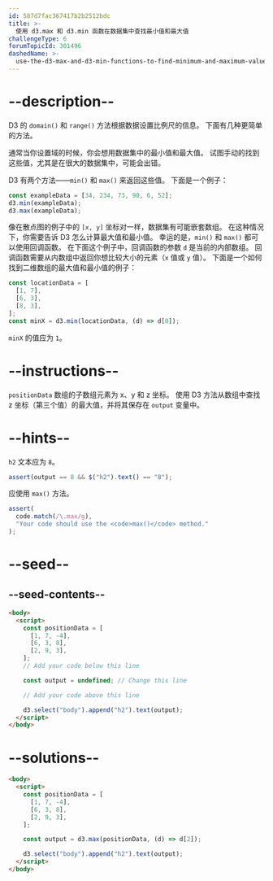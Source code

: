 ```yaml
---
id: 587d7fac367417b2b2512bdc
title: >-
  使用 d3.max 和 d3.min 函数在数据集中查找最小值和最大值
challengeType: 6
forumTopicId: 301496
dashedName: >-
  use-the-d3-max-and-d3-min-functions-to-find-minimum-and-maximum-values-in-a-dataset
---
```


# --description--

D3 的 `domain()` 和 `range()` 方法根据数据设置比例尺的信息。 下面有几种更简单的方法。

通常当你设置域的时候，你会想用数据集中的最小值和最大值。 试图手动的找到这些值，尤其是在很大的数据集中，可能会出错。

D3 有两个方法——`min()` 和 `max()` 来返回这些值。 下面是一个例子：

```js
const exampleData = [34, 234, 73, 90, 6, 52];
d3.min(exampleData);
d3.max(exampleData);
```

像在散点图的例子中的 `[x, y]` 坐标对一样，数据集有可能嵌套数组。 在这种情况下，你需要告诉 D3 怎么计算最大值和最小值。 幸运的是，`min()` 和 `max()` 都可以使用回调函数。 在下面这个例子中，回调函数的参数 `d` 是当前的内部数组。 回调函数需要从内数组中返回你想比较大小的元素（`x` 值或 `y` 值）。 下面是一个如何找到二维数组的最大值和最小值的例子：

```js
const locationData = [
  [1, 7],
  [6, 3],
  [8, 3],
];
const minX = d3.min(locationData, (d) => d[0]);
```

`minX` 的值应为 `1`。

# --instructions--

`positionData` 数组的子数组元素为 x、y 和 z 坐标。 使用 D3 方法从数组中查找 z 坐标（第三个值）的最大值，并将其保存在 `output` 变量中。

# --hints--

`h2` 文本应为 `8`。

```js
assert(output == 8 && $("h2").text() == "8");
```

应使用 `max()` 方法。

```js
assert(
  code.match(/\.max/g),
  "Your code should use the <code>max()</code> method."
);
```

# --seed--

## --seed-contents--

```html
<body>
  <script>
    const positionData = [
      [1, 7, -4],
      [6, 3, 8],
      [2, 9, 3],
    ];
    // Add your code below this line

    const output = undefined; // Change this line

    // Add your code above this line

    d3.select("body").append("h2").text(output);
  </script>
</body>
```

# --solutions--

```html
<body>
  <script>
    const positionData = [
      [1, 7, -4],
      [6, 3, 8],
      [2, 9, 3],
    ];

    const output = d3.max(positionData, (d) => d[2]);

    d3.select("body").append("h2").text(output);
  </script>
</body>
```
